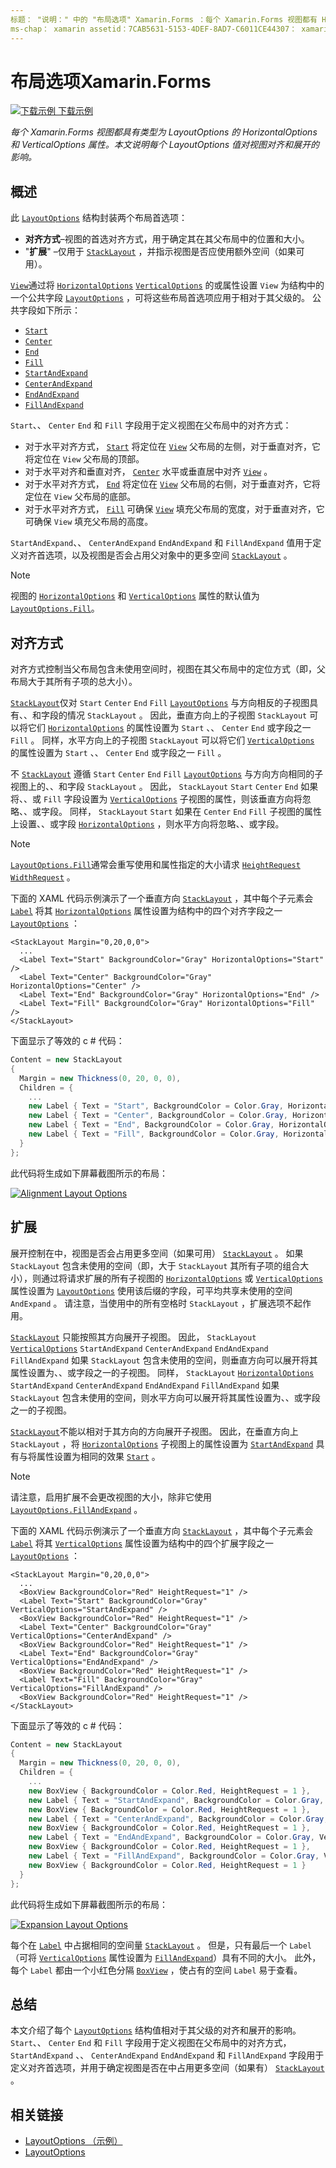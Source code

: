 ```yaml
---
标题： "说明：" 中的 "布局选项" Xamarin.Forms ：每个 Xamarin.Forms 视图都有 HorizontalOptions 和 VerticalOptions 属性，其类型为 LayoutOptions。 本文说明每个 LayoutOptions 值对视图对齐和展开的影响。
ms-chap： xamarin assetid：7CAB5631-5153-4DEF-8AD7-C6011CE44307： xamarin 窗体作者： davidbritch： dabritch ms. 日期：02/10/2017 非 loc： [ Xamarin.Forms ， Xamarin.Essentials ]
---
```


# <a name="layout-options-in-xamarinforms"></a>布局选项Xamarin.Forms

[![下载示例](~/media/shared/download.png) 下载示例](https://docs.microsoft.com/samples/xamarin/xamarin-forms-samples/userinterface-layoutoptions)

_每个 Xamarin.Forms 视图都具有类型为 LayoutOptions 的 HorizontalOptions 和 VerticalOptions 属性。本文说明每个 LayoutOptions 值对视图对齐和展开的影响。_

## <a name="overview"></a>概述

此 [`LayoutOptions`](xref:Xamarin.Forms.LayoutOptions) 结构封装两个布局首选项：

- **对齐方式**–视图的首选对齐方式，用于确定其在其父布局中的位置和大小。
- "**扩展**" –仅用于 [`StackLayout`](xref:Xamarin.Forms.StackLayout) ，并指示视图是否应使用额外空间（如果可用）。

[`View`](xref:Xamarin.Forms.View)通过将 [`HorizontalOptions`](xref:Xamarin.Forms.View.HorizontalOptions) [`VerticalOptions`](xref:Xamarin.Forms.View.VerticalOptions) 的或属性设置 `View` 为结构中的一个公共字段 [`LayoutOptions`](xref:Xamarin.Forms.LayoutOptions) ，可将这些布局首选项应用于相对于其父级的。 公共字段如下所示：

- [`Start`](xref:Xamarin.Forms.LayoutOptions.Start)
- [`Center`](xref:Xamarin.Forms.LayoutOptions.Center)
- [`End`](xref:Xamarin.Forms.LayoutOptions.End)
- [`Fill`](xref:Xamarin.Forms.LayoutOptions.Fill)
- [`StartAndExpand`](xref:Xamarin.Forms.LayoutOptions.StartAndExpand)
- [`CenterAndExpand`](xref:Xamarin.Forms.LayoutOptions.CenterAndExpand)
- [`EndAndExpand`](xref:Xamarin.Forms.LayoutOptions.EndAndExpand)
- [`FillAndExpand`](xref:Xamarin.Forms.LayoutOptions.FillAndExpand)

`Start`、、 `Center` `End` 和 `Fill` 字段用于定义视图在父布局中的对齐方式：

- 对于水平对齐方式， [`Start`](xref:Xamarin.Forms.LayoutOptions.Start) 将定位在 [`View`](xref:Xamarin.Forms.View) 父布局的左侧，对于垂直对齐，它将定位在 `View` 父布局的顶部。
- 对于水平对齐和垂直对齐， [`Center`](xref:Xamarin.Forms.LayoutOptions.Center) 水平或垂直居中对齐 [`View`](xref:Xamarin.Forms.View) 。
- 对于水平对齐方式， [`End`](xref:Xamarin.Forms.LayoutOptions.End) 将定位在 [`View`](xref:Xamarin.Forms.View) 父布局的右侧，对于垂直对齐，它将定位在 `View` 父布局的底部。
- 对于水平对齐方式， [`Fill`](xref:Xamarin.Forms.LayoutOptions.Fill) 可确保 [`View`](xref:Xamarin.Forms.View) 填充父布局的宽度，对于垂直对齐，它可确保 `View` 填充父布局的高度。

`StartAndExpand`、、 `CenterAndExpand` `EndAndExpand` 和 `FillAndExpand` 值用于定义对齐首选项，以及视图是否会占用父对象中的更多空间 [`StackLayout`](xref:Xamarin.Forms.StackLayout) 。

> [!NOTE]
> 视图的 [`HorizontalOptions`](xref:Xamarin.Forms.View.HorizontalOptions) 和 [`VerticalOptions`](xref:Xamarin.Forms.View.VerticalOptions) 属性的默认值为 [`LayoutOptions.Fill`](xref:Xamarin.Forms.LayoutOptions.Fill)。

## <a name="alignment"></a>对齐方式

对齐方式控制当父布局包含未使用空间时，视图在其父布局中的定位方式（即，父布局大于其所有子项的总大小）。

[`StackLayout`](xref:Xamarin.Forms.StackLayout)仅对 `Start` `Center` `End` `Fill` [`LayoutOptions`](xref:Xamarin.Forms.LayoutOptions) 与方向相反的子视图具有、、和字段的情况 `StackLayout` 。 因此，垂直方向上的子视图 `StackLayout` 可以将它们 [`HorizontalOptions`](xref:Xamarin.Forms.View.HorizontalOptions) 的属性设置为 `Start` 、、 `Center` `End` 或字段之一 `Fill` 。 同样，水平方向上的子视图 `StackLayout` 可以将它们 [`VerticalOptions`](xref:Xamarin.Forms.View.VerticalOptions) 的属性设置为 `Start` 、、 `Center` `End` 或字段之一 `Fill` 。

不 [`StackLayout`](xref:Xamarin.Forms.StackLayout) 遵循 `Start` `Center` `End` `Fill` [`LayoutOptions`](xref:Xamarin.Forms.LayoutOptions) 与方向方向相同的子视图上的、、和字段 `StackLayout` 。 因此， `StackLayout` `Start` `Center` `End` 如果将、、或 `Fill` 字段设置为 [`VerticalOptions`](xref:Xamarin.Forms.View.VerticalOptions) 子视图的属性，则该垂直方向将忽略、、或字段。 同样， `StackLayout` `Start` 如果在 `Center` `End` `Fill` 子视图的属性上设置、、或字段 [`HorizontalOptions`](xref:Xamarin.Forms.View.HorizontalOptions) ，则水平方向将忽略、、或字段。

> [!NOTE]
> [`LayoutOptions.Fill`](xref:Xamarin.Forms.LayoutOptions.Fill)通常会重写使用和属性指定的大小请求 [`HeightRequest`](xref:Xamarin.Forms.VisualElement.HeightRequest) [`WidthRequest`](xref:Xamarin.Forms.VisualElement.WidthRequest) 。

下面的 XAML 代码示例演示了一个垂直方向 [`StackLayout`](xref:Xamarin.Forms.StackLayout) ，其中每个子元素会 [`Label`](xref:Xamarin.Forms.Label) 将其 [`HorizontalOptions`](xref:Xamarin.Forms.View.HorizontalOptions) 属性设置为结构中的四个对齐字段之一 [`LayoutOptions`](xref:Xamarin.Forms.LayoutOptions) ：

```xaml
<StackLayout Margin="0,20,0,0">
  ...
  <Label Text="Start" BackgroundColor="Gray" HorizontalOptions="Start" />
  <Label Text="Center" BackgroundColor="Gray" HorizontalOptions="Center" />
  <Label Text="End" BackgroundColor="Gray" HorizontalOptions="End" />
  <Label Text="Fill" BackgroundColor="Gray" HorizontalOptions="Fill" />
</StackLayout>
```

下面显示了等效的 c # 代码：

```csharp
Content = new StackLayout
{
  Margin = new Thickness(0, 20, 0, 0),
  Children = {
    ...
    new Label { Text = "Start", BackgroundColor = Color.Gray, HorizontalOptions = LayoutOptions.Start },
    new Label { Text = "Center", BackgroundColor = Color.Gray, HorizontalOptions = LayoutOptions.Center },
    new Label { Text = "End", BackgroundColor = Color.Gray, HorizontalOptions = LayoutOptions.End },
    new Label { Text = "Fill", BackgroundColor = Color.Gray, HorizontalOptions = LayoutOptions.Fill }
  }
};
```

此代码将生成如下屏幕截图所示的布局：

[![](layout-options-images/alignment.png "Alignment Layout Options")](layout-options-images/alignment-large.png#lightbox "Alignment Layout Options")

## <a name="expansion"></a>扩展

展开控制在中，视图是否会占用更多空间（如果可用） [`StackLayout`](xref:Xamarin.Forms.StackLayout) 。 如果 `StackLayout` 包含未使用的空间（即，大于 `StackLayout` 其所有子项的组合大小），则通过将请求扩展的所有子视图的 [`HorizontalOptions`](xref:Xamarin.Forms.View.HorizontalOptions) 或 [`VerticalOptions`](xref:Xamarin.Forms.View.VerticalOptions) 属性设置为 [`LayoutOptions`](xref:Xamarin.Forms.LayoutOptions) 使用该后缀的字段，可平均共享未使用的空间 `AndExpand` 。 请注意，当使用中的所有空格时 `StackLayout` ，扩展选项不起作用。

[`StackLayout`](xref:Xamarin.Forms.StackLayout) 只能按照其方向展开子视图。 因此， `StackLayout` [`VerticalOptions`](xref:Xamarin.Forms.View.VerticalOptions) `StartAndExpand` `CenterAndExpand` `EndAndExpand` `FillAndExpand` 如果 `StackLayout` 包含未使用的空间，则垂直方向可以展开将其属性设置为、、或字段之一的子视图。 同样， `StackLayout` [`HorizontalOptions`](xref:Xamarin.Forms.View.HorizontalOptions) `StartAndExpand` `CenterAndExpand` `EndAndExpand` `FillAndExpand` 如果 `StackLayout` 包含未使用的空间，则水平方向可以展开将其属性设置为、、或字段之一的子视图。

[`StackLayout`](xref:Xamarin.Forms.StackLayout)不能以相对于其方向的方向展开子视图。 因此，在垂直方向上 `StackLayout` ，将 [`HorizontalOptions`](xref:Xamarin.Forms.View.HorizontalOptions) 子视图上的属性设置为 [`StartAndExpand`](xref:Xamarin.Forms.LayoutOptions.StartAndExpand) 具有与将属性设置为相同的效果 [`Start`](xref:Xamarin.Forms.LayoutOptions.Start) 。

> [!NOTE]
> 请注意，启用扩展不会更改视图的大小，除非它使用 [`LayoutOptions.FillAndExpand`](xref:Xamarin.Forms.LayoutOptions.FillAndExpand) 。

下面的 XAML 代码示例演示了一个垂直方向 [`StackLayout`](xref:Xamarin.Forms.StackLayout) ，其中每个子元素会 [`Label`](xref:Xamarin.Forms.Label) 将其 [`VerticalOptions`](xref:Xamarin.Forms.View.VerticalOptions) 属性设置为结构中的四个扩展字段之一 [`LayoutOptions`](xref:Xamarin.Forms.LayoutOptions) ：

```xaml
<StackLayout Margin="0,20,0,0">
  ...
  <BoxView BackgroundColor="Red" HeightRequest="1" />
  <Label Text="Start" BackgroundColor="Gray" VerticalOptions="StartAndExpand" />
  <BoxView BackgroundColor="Red" HeightRequest="1" />
  <Label Text="Center" BackgroundColor="Gray" VerticalOptions="CenterAndExpand" />
  <BoxView BackgroundColor="Red" HeightRequest="1" />
  <Label Text="End" BackgroundColor="Gray" VerticalOptions="EndAndExpand" />
  <BoxView BackgroundColor="Red" HeightRequest="1" />
  <Label Text="Fill" BackgroundColor="Gray" VerticalOptions="FillAndExpand" />
  <BoxView BackgroundColor="Red" HeightRequest="1" />
</StackLayout>
```

下面显示了等效的 c # 代码：

```csharp
Content = new StackLayout
{
  Margin = new Thickness(0, 20, 0, 0),
  Children = {
    ...
    new BoxView { BackgroundColor = Color.Red, HeightRequest = 1 },
    new Label { Text = "StartAndExpand", BackgroundColor = Color.Gray, VerticalOptions = LayoutOptions.StartAndExpand },
    new BoxView { BackgroundColor = Color.Red, HeightRequest = 1 },
    new Label { Text = "CenterAndExpand", BackgroundColor = Color.Gray, VerticalOptions = LayoutOptions.CenterAndExpand },
    new BoxView { BackgroundColor = Color.Red, HeightRequest = 1 },
    new Label { Text = "EndAndExpand", BackgroundColor = Color.Gray, VerticalOptions = LayoutOptions.EndAndExpand },
    new BoxView { BackgroundColor = Color.Red, HeightRequest = 1 },
    new Label { Text = "FillAndExpand", BackgroundColor = Color.Gray, VerticalOptions = LayoutOptions.FillAndExpand },
    new BoxView { BackgroundColor = Color.Red, HeightRequest = 1 }
  }
};
```

此代码将生成如下屏幕截图所示的布局：

[![](layout-options-images/expansion.png "Expansion Layout Options")](layout-options-images/expansion-large.png#lightbox "Expansion Layout Options")

每个在 [`Label`](xref:Xamarin.Forms.Label) 中占据相同的空间量 [`StackLayout`](xref:Xamarin.Forms.StackLayout) 。 但是，只有最后一个 `Label`（可将 [`VerticalOptions`](xref:Xamarin.Forms.View.VerticalOptions) 属性设置为 [`FillAndExpand`](xref:Xamarin.Forms.LayoutOptions.FillAndExpand)）具有不同的大小。 此外，每个 `Label` 都由一个小红色分隔 [`BoxView`](xref:Xamarin.Forms.BoxView) ，使占有的空间 `Label` 易于查看。

## <a name="summary"></a>总结

本文介绍了每个 [`LayoutOptions`](xref:Xamarin.Forms.LayoutOptions) 结构值相对于其父级的对齐和展开的影响。 `Start`、、 `Center` `End` 和 `Fill` 字段用于定义视图在父布局中的对齐方式， `StartAndExpand` 、、 `CenterAndExpand` `EndAndExpand` 和 `FillAndExpand` 字段用于定义对齐首选项，并用于确定视图是否在中占用更多空间（如果有） [`StackLayout`](xref:Xamarin.Forms.StackLayout) 。

## <a name="related-links"></a>相关链接

- [LayoutOptions （示例）](https://docs.microsoft.com/samples/xamarin/xamarin-forms-samples/userinterface-layoutoptions)
- [LayoutOptions](xref:Xamarin.Forms.LayoutOptions)
